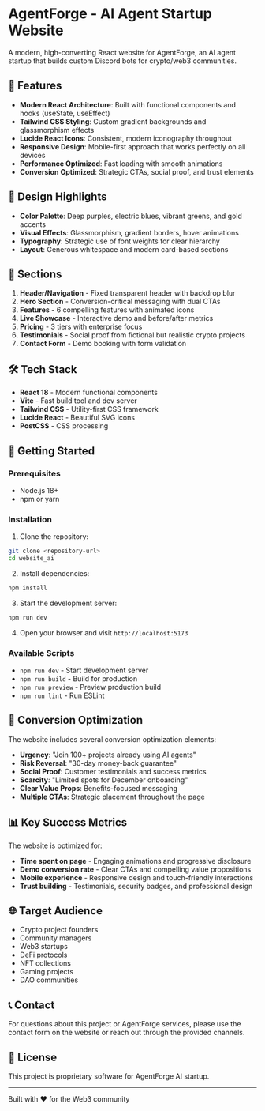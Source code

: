 # AgentForge - AI Agent Startup Website

A modern, high-converting React website for AgentForge, an AI agent startup that builds custom Discord bots for crypto/web3 communities.

## 🚀 Features

- **Modern React Architecture**: Built with functional components and hooks (useState, useEffect)
- **Tailwind CSS Styling**: Custom gradient backgrounds and glassmorphism effects
- **Lucide React Icons**: Consistent, modern iconography throughout
- **Responsive Design**: Mobile-first approach that works perfectly on all devices
- **Performance Optimized**: Fast loading with smooth animations
- **Conversion Optimized**: Strategic CTAs, social proof, and trust elements

## 🎨 Design Highlights

- **Color Palette**: Deep purples, electric blues, vibrant greens, and gold accents
- **Visual Effects**: Glassmorphism, gradient borders, hover animations
- **Typography**: Strategic use of font weights for clear hierarchy
- **Layout**: Generous whitespace and modern card-based sections

## 📱 Sections

1. **Header/Navigation** - Fixed transparent header with backdrop blur
2. **Hero Section** - Conversion-critical messaging with dual CTAs
3. **Features** - 6 compelling features with animated icons
4. **Live Showcase** - Interactive demo and before/after metrics
5. **Pricing** - 3 tiers with enterprise focus
6. **Testimonials** - Social proof from fictional but realistic crypto projects
7. **Contact Form** - Demo booking with form validation

## 🛠️ Tech Stack

- **React 18** - Modern functional components
- **Vite** - Fast build tool and dev server
- **Tailwind CSS** - Utility-first CSS framework
- **Lucide React** - Beautiful SVG icons
- **PostCSS** - CSS processing

## 🚀 Getting Started

### Prerequisites

- Node.js 18+ 
- npm or yarn

### Installation

1. Clone the repository:
```bash
git clone <repository-url>
cd website_ai
```

2. Install dependencies:
```bash
npm install
```

3. Start the development server:
```bash
npm run dev
```

4. Open your browser and visit `http://localhost:5173`

### Available Scripts

- `npm run dev` - Start development server
- `npm run build` - Build for production
- `npm run preview` - Preview production build
- `npm run lint` - Run ESLint

## 🎯 Conversion Optimization

The website includes several conversion optimization elements:

- **Urgency**: "Join 100+ projects already using AI agents"
- **Risk Reversal**: "30-day money-back guarantee"  
- **Social Proof**: Customer testimonials and success metrics
- **Scarcity**: "Limited spots for December onboarding"
- **Clear Value Props**: Benefits-focused messaging
- **Multiple CTAs**: Strategic placement throughout the page

## 📊 Key Success Metrics

The website is optimized for:

- **Time spent on page** - Engaging animations and progressive disclosure
- **Demo conversion rate** - Clear CTAs and compelling value propositions
- **Mobile experience** - Responsive design and touch-friendly interactions
- **Trust building** - Testimonials, security badges, and professional design

## 🌐 Target Audience

- Crypto project founders
- Community managers  
- Web3 startups
- DeFi protocols
- NFT collections
- Gaming projects
- DAO communities

## 📞 Contact

For questions about this project or AgentForge services, please use the contact form on the website or reach out through the provided channels.

## 📄 License

This project is proprietary software for AgentForge AI startup.

---

Built with ❤️ for the Web3 community
